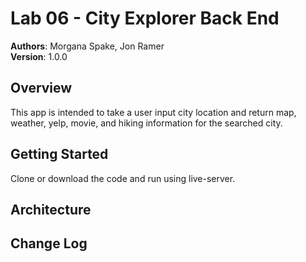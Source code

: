 # Lab 06 - City Explorer Back End  
  
**Authors**: Morgana Spake, Jon Ramer  
**Version**: 1.0.0  
  
## Overview  
This app is intended to take a user input city location and return map, weather, yelp, movie, and hiking information for the searched city.  
  
## Getting Started  
Clone or download the code and run using live-server.  
  
## Architecture  
<!-- Provide a detailed description of the application design. What technologies (languages, libraries, etc) you're using, and any other relevant design information. -->  
  
## Change Log  
<!-- Use this area to document the iterative changes made to your application as each feature is successfully implemented. Use time stamps. Here's an examples:  
  
01-01-2001 4:59pm - Application now has a fully-functional express server, with a GET route for the location resource.  
  
## Credits and Collaborations  
<!-- Give credit (and a link) to other people or resources that helped you build this application. -->  